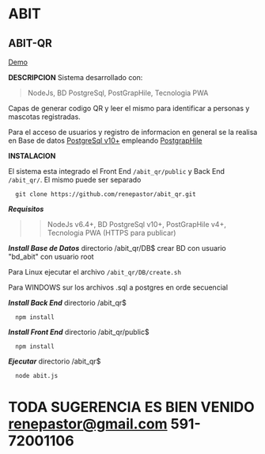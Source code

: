 # ABIT
## ABIT-QR
[Demo](https://45.63.2.26:3000)

**DESCRIPCION**
Sistema desarrollado con:
 > NodeJs,
 > BD PostgreSql,
 > PostGrapHile,
 > Tecnologia PWA

Capas de generar codigo QR y leer el mismo para identificar a personas y mascotas registradas.

Para el acceso de usuarios y registro de informacion en general se la realisa en Base de datos [PostgreSql v10+](https://www.postgresql.org) empleando [PostgrapHile](https://www.graphile.org/postgraphile/)

**INSTALACION**

El sistema esta integrado el Front End `/abit_qr/public`  y Back End `/abit_qr/`. El mismo puede ser separado
```
  git clone https://github.com/renepastor/abit_qr.git
```

***Requisitos***
 >> NodeJs v6.4+,
 >> BD PostgreSql v10+,
 >> PostGrapHile v4+,
 >> Tecnologia PWA (HTTPS para publicar)

***Install Base de Datos***
directorio /abit_qr/DB$ 
crear BD con usuario "bd_abit" con usuario root

Para Linux ejecutar el archivo `/abit_qr/DB/create.sh`

Para WINDOWS sur los archivos .sql a postgres en orde secuencial


***Install Back End***
directorio /abit_qr$ 
```
  npm install
```

***Install Front End***
directorio /abit_qr/public$ 
```
  npm install
```


***Ejecutar***
directorio /abit_qr$ 
```
  node abit.js
```


# TODA SUGERENCIA ES BIEN VENIDO renepastor@gmail.com 591-72001106